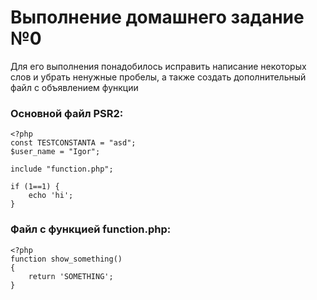 # Выполнение домашнего задание №0

Для его выполнения понадобилось исправить написание некоторых слов и убрать ненужные пробелы, а также создать дополнительный файл с объявлением функции

### Основной файл PSR2:
```
<?php
const TESTCONSTANTA = "asd";
$user_name = "Igor";

include "function.php";

if (1==1) {
    echo 'hi';
}
```

### Файл с функцией function.php:
```
<?php
function show_something()
{
    return 'SOMETHING';
}

```

